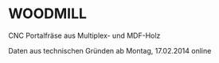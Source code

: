 WOODMILL
========

CNC Portalfräse aus Multiplex- und MDF-Holz

Daten aus technischen Gründen ab Montag, 17.02.2014 online
